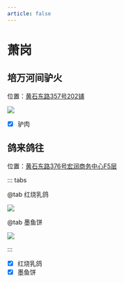 ```yaml
---
article: false
---
```


# 萧岗

## 培万河间驴火

<i class="fa-solid fa-location-dot"></i> 位置：<a href="https://ditu.amap.com/place/B0J64RQDA1" target="_blank">黄石东路357号202铺</a>

![](https://img.sherry4869.com/blog/life/food/china/guangdong/guangzhou/by/xg/pwhjlr/1.jpg)

- [x] 驴肉

## 鸽来鸽往

<i class="fa-solid fa-location-dot"></i> 位置：<a href="https://ditu.amap.com/place/B0I2R5TXMC" target="_blank">黄石东路376号宏润商务中心F5层</a>

::: tabs

@tab 红烧乳鸽

![](https://img.sherry4869.com/blog/life/food/china/guangdong/guangzhou/by/xg/glgw/1.jpg)

@tab 墨鱼饼

![](https://img.sherry4869.com/blog/life/food/china/guangdong/guangzhou/by/xg/glgw/2.jpg)

:::

- [x] 红烧乳鸽
- [x] 墨鱼饼